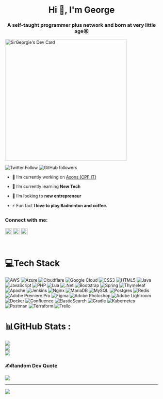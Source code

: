 <h1 align="center">Hi 👋, I'm George</h1>
<h3 align="center">A self-taught programmer plus network and born at very little age😜</h3>
<a href="https://app.daily.dev/7057"><img src="https://api.daily.dev/devcards/f8bea1646b314f139a28c287b9ff1ce2.png?r=sex" width="400" alt="SirGeorgie's Dev Card"/></a>

![Twitter Follow](https://img.shields.io/twitter/follow/sirgeorgiiee?label=sirgeorgiiee&logo=twitter&style=for-the-badge)
![GitHub followers](https://img.shields.io/github/followers/sirgeorgie?logo=GitHub&style=for-the-badge)

- 🔭 I’m currently working on [Axons (CPF IT)](-)

- 🌱 I’m currently learning **New Tech**

- 👯 I’m looking to **new entrepreneur**

- ⚡ Fun fact **I love to play Badminton and coffee.**

### Connect with me:

<a href="https://www.facebook.com/sirgeorgiez/" target="blank"><img src="https://cdn.jsdelivr.net/npm/simple-icons@3.0.1/icons/facebook.svg" alt="sirgeorgiez" height="22" width="22" /></a>
<a href="https://linkedin.com/in/tanakon-boonyawatwanit" target="blank"><img src="https://cdn.jsdelivr.net/npm/simple-icons@3.0.1/icons/linkedin.svg" alt="tanakon-boonyawatwanit" height="22" width="22" /></a>
<a href="https://www.youtube.com/channel/UCJWYyMot6Wd5csJZG8Idf5w" target="blank"><img src="https://cdn.jsdelivr.net/npm/simple-icons@3.0.1/icons/youtube.svg" alt="Georgie Palen" height="22" width="22" /></a>


<br />


# 💻Tech Stack
![AWS](https://img.shields.io/badge/AWS-%23FF9900.svg?style=for-the-badge&logo=amazon-aws&logoColor=white) ![Azure](https://img.shields.io/badge/azure-%230072C6.svg?style=for-the-badge&logo=azure-devops&logoColor=white) ![Cloudflare](https://img.shields.io/badge/Cloudflare-F38020?style=for-the-badge&logo=Cloudflare&logoColor=white) ![Google Cloud](https://img.shields.io/badge/Google%20Cloud-%234285F4.svg?style=for-the-badge&logo=google-cloud&logoColor=white) ![CSS3](https://img.shields.io/badge/css3-%231572B6.svg?style=for-the-badge&logo=css3&logoColor=white) ![HTML5](https://img.shields.io/badge/html5-%23E34F26.svg?style=for-the-badge&logo=html5&logoColor=white) ![Java](https://img.shields.io/badge/java-%23ED8B00.svg?style=for-the-badge&logo=java&logoColor=white) ![JavaScript](https://img.shields.io/badge/javascript-%23323330.svg?style=for-the-badge&logo=javascript&logoColor=%23F7DF1E) ![PHP](https://img.shields.io/badge/php-%23777BB4.svg?style=for-the-badge&logo=php&logoColor=white) ![Lua](https://img.shields.io/badge/lua-%232C2D72.svg?style=for-the-badge&logo=lua&logoColor=white) ![.Net](https://img.shields.io/badge/.NET-5C2D91?style=for-the-badge&logo=.net&logoColor=white) ![Bootstrap](https://img.shields.io/badge/bootstrap-%23563D7C.svg?style=for-the-badge&logo=bootstrap&logoColor=white) ![Spring](https://img.shields.io/badge/spring-%236DB33F.svg?style=for-the-badge&logo=spring&logoColor=white) ![Thymeleaf](https://img.shields.io/badge/Thymeleaf-%23005C0F.svg?style=for-the-badge&logo=Thymeleaf&logoColor=white) ![Apache](https://img.shields.io/badge/apache-%23D42029.svg?style=for-the-badge&logo=apache&logoColor=white) ![Jenkins](https://img.shields.io/badge/jenkins-%232C5263.svg?style=for-the-badge&logo=jenkins&logoColor=white) ![Nginx](https://img.shields.io/badge/nginx-%23009639.svg?style=for-the-badge&logo=nginx&logoColor=white) ![MariaDB](https://img.shields.io/badge/MariaDB-003545?style=for-the-badge&logo=mariadb&logoColor=white) ![MySQL](https://img.shields.io/badge/mysql-%2300f.svg?style=for-the-badge&logo=mysql&logoColor=white) ![Postgres](https://img.shields.io/badge/postgres-%23316192.svg?style=for-the-badge&logo=postgresql&logoColor=white) ![Redis](https://img.shields.io/badge/redis-%23DD0031.svg?style=for-the-badge&logo=redis&logoColor=white) ![Adobe Premiere Pro](https://img.shields.io/badge/Adobe%20Premiere%20Pro-9999FF.svg?style=for-the-badge&logo=Adobe%20Premiere%20Pro&logoColor=white) 	![Figma](https://img.shields.io/badge/figma-%23F24E1E.svg?style=for-the-badge&logo=figma&logoColor=white) ![Adobe Photoshop](https://img.shields.io/badge/adobephotoshop-%2331A8FF.svg?style=for-the-badge&logo=adobephotoshop&logoColor=white) ![Adobe Lightroom](https://img.shields.io/badge/Adobe%20Lightroom-31A8FF.svg?style=for-the-badge&logo=Adobe%20Lightroom&logoColor=white) ![Docker](https://img.shields.io/badge/docker-%230db7ed.svg?style=for-the-badge&logo=docker&logoColor=white) ![Confluence](https://img.shields.io/badge/confluence-%23172BF4.svg?style=for-the-badge&logo=confluence&logoColor=white) ![ElasticSearch](https://img.shields.io/badge/-ElasticSearch-005571?style=for-the-badge&logo=elasticsearch) ![Gradle](https://img.shields.io/badge/Gradle-02303A.svg?style=for-the-badge&logo=Gradle&logoColor=white) ![Kubernetes](https://img.shields.io/badge/kubernetes-%23326ce5.svg?style=for-the-badge&logo=kubernetes&logoColor=white) ![Postman](https://img.shields.io/badge/Postman-FF6C37?style=for-the-badge&logo=postman&logoColor=white) ![Terraform](https://img.shields.io/badge/terraform-%235835CC.svg?style=for-the-badge&logo=terraform&logoColor=white) ![Trello](https://img.shields.io/badge/Trello-%23026AA7.svg?style=for-the-badge&logo=Trello&logoColor=white)
# 📊GitHub Stats :
![](https://github-readme-stats.vercel.app/api?username=sirgeorgie&theme=radical&hide_border=true&include_all_commits=true&count_private=true)<br/>
![](https://github-readme-streak-stats.herokuapp.com/?user=sirgeorgie&theme=radical&hide_border=true)<br/>
![](https://github-readme-stats.vercel.app/api/top-langs/?username=sirgeorgie&theme=radical&hide_border=true&include_all_commits=true&count_private=true&layout=compact)

### ✍️Random Dev Quote
![](https://quotes-github-readme.vercel.app/api?type=horizontal&theme=radical)

---
[![](https://visitcount.itsvg.in/api?id=sirgeorgie&icon=0&color=0)](https://visitcount.itsvg.in)
